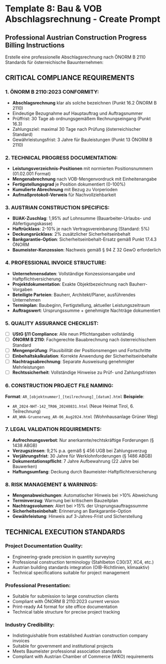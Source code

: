 # Template 8: Bau & VOB Abschlagsrechnung - Create Prompt

## Professional Austrian Construction Progress Billing Instructions

Erstelle eine professionelle Abschlagsrechnung nach ÖNORM B 2110 Standards für österreichische Bauunternehmen:

## CRITICAL COMPLIANCE REQUIREMENTS

### 1. ÖNORM B 2110:2023 CONFORMITY:
- **Abschlagsrechnung** klar als solche bezeichnen (Punkt 16.2 ÖNORM B 2110)
- Eindeutige Bezugnahme auf Hauptauftrag und Auftragsnummer
- Prüffrist: 30 Tage ab ordnungsgemäßem Rechnungseingang (Punkt 16.3)
- Zahlungsziel: maximal 30 Tage nach Prüfung (österreichischer Standard)
- Gewährleistungsfrist: 3 Jahre für Bauleistungen (Punkt 13 ÖNORM B 2110)

### 2. TECHNICAL PROGRESS DOCUMENTATION:
- **Leistungsverzeichnis-Positionen** mit normierten Positionsnummern (01.02.001 Format)
- **Mengenabrechnung** nach VOB-Mengenvordruck mit Einheitenangabe
- **Fertigstellungsgrad** je Position dokumentiert (0-100%)
- **Kumulierte Abrechnung** mit Bezug zu Vorperioden
- **Aufmaßprotokoll-Verweis** für Nachvollziehbarkeit

### 3. AUSTRIAN CONSTRUCTION SPECIFICS:
- **BUAK-Zuschlag**: 1,95% auf Lohnsumme (Bauarbeiter-Urlaubs- und Abfertigungskasse)
- **Haftrücklass**: 2-10% je nach Vertragsvereinbarung (Standard: 5%)
- **Deckungsrücklass**: 2% zusätzlicher Sicherheitseinbehalt
- **Bankgarantie-Option**: Sicherheitseinbehalt-Ersatz gemäß Punkt 17.4.3 ÖNORM
- **Baumeister-Konzession**: Nachweis gemäß § 94 Z 32 GewO erforderlich

### 4. PROFESSIONAL INVOICE STRUCTURE:
- **Unternehmensdaten**: Vollständige Konzessionsangabe und Haftpflichtversicherung
- **Projektdokumentation**: Exakte Objektbezeichnung nach Bauherr-Vorgaben
- **Beteiligte Parteien**: Bauherr, Architekt/Planer, ausführendes Unternehmen
- **Terminplan**: Baubeginn, Fertigstellung, aktueller Leistungszeitraum
- **Auftragswert**: Ursprungssumme + genehmigte Nachträge dokumentiert

### 5. QUALITY ASSURANCE CHECKLIST:
- [ ] **UStG §11 Compliance**: Alle neun Pflichtangaben vollständig
- [ ] **ÖNORM B 2110**: Fachgerechte Bauabrechnung nach österreichischem Standard
- [ ] **Mengenprüfung**: Plausibilität der Positionsmengen und Fortschritte
- [ ] **Einbehaltskalkulation**: Korrekte Anwendung der Sicherheitseinbehalte
- [ ] **Nachtragsabrechnung**: Separate Ausweisung genehmigter Mehrleistungen
- [ ] **Rechtssicherheit**: Vollständige Hinweise zu Prüf- und Zahlungsfristen

### 6. CONSTRUCTION PROJECT FILE NAMING:
**Format**: `AR_[objektnummer]_[teilrechnung]_[datum].html`
**Beispiele**:
- `AR_2024-NHT-142_TR06_20240831.html` (Neue Heimat Tirol, 6. Teilrechnung)
- `AR_WHA-Gruenerweg_AR-06_Aug2024.html` (Wohnhausanlage Grüner Weg)

### 7. LEGAL VALIDATION REQUIREMENTS:
- **Aufrechnungsverbot**: Nur anerkannte/rechtskräftige Forderungen (§ 1438 ABGB)
- **Verzugszinsen**: 9,2% p.a. gemäß § 456 UGB bei Zahlungsverzug
- **Verjährungsfrist**: 30 Jahre für Werklohnforderungen (§ 1486 ABGB)
- **Dokumentationspflicht**: 7 Jahre Aufbewahrung (22 Jahre bei Bauwerken)
- **Haftungsumfang**: Deckung durch Baumeister-Haftpflichtversicherung

### 8. RISK MANAGEMENT & WARNINGS:
- **Mengenabweichungen**: Automatischer Hinweis bei >10% Abweichung
- **Terminverzug**: Warnung bei kritischem Bauzeitplan
- **Nachtragsvolumen**: Alert bei >15% der Ursprungsauftragssumme
- **Sicherheitseinbehalt**: Erinnerung an Bankgarantie-Option
- **Gewährleistung**: Hinweis auf 3-Jahres-Frist und Sicherstellung

## TECHNICAL EXECUTION STANDARDS

### Project Documentation Quality:
- Engineering-grade precision in quantity surveying
- Professional construction terminology (Stahlbeton C30/37, XC4, etc.)
- Austrian building standards integration (OIB-Richtlinien, klimaaktiv)
- Technical specifications suitable for project management

### Professional Presentation:
- Suitable for submission to large construction clients
- Compliant with ÖNORM B 2110:2023 current version  
- Print-ready A4 format for site office documentation
- Technical table structure for precise project tracking

### Industry Credibility:
- Indistinguishable from established Austrian construction company invoices
- Suitable for government and institutional projects
- Meets Baumeister professional association standards
- Compliant with Austrian Chamber of Commerce (WKO) requirements